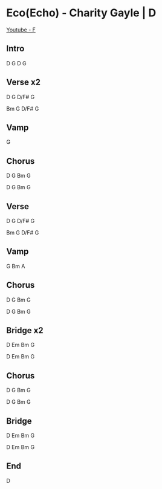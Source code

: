 # Eco(Echo) - Charity Gayle | D
[Youtube - F](https://www.youtube.com/watch?v=B33nt6eDBWM)

## Intro
D G D G

## Verse x2
D G D/F# G

Bm G D/F# G

## Vamp
G

## Chorus
D G Bm G

D G Bm G

## Verse
D G D/F# G

Bm G D/F# G

## Vamp
G Bm A

## Chorus
D G Bm G

D G Bm G

## Bridge x2
D Em Bm G

D Em Bm G

## Chorus
D G Bm G

D G Bm G

## Bridge
D Em Bm G

D Em Bm G

## End
D
